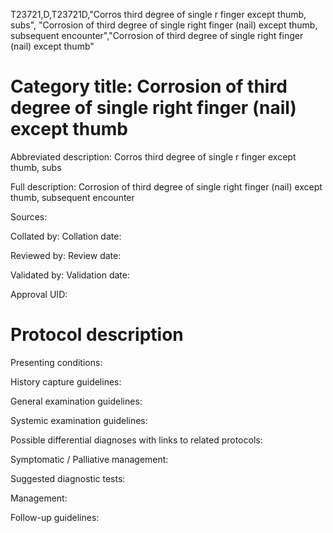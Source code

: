 T23721,D,T23721D,"Corros third degree of single r finger except thumb, subs", "Corrosion of third degree of single right finger (nail) except thumb, subsequent encounter","Corrosion of third degree of single right finger (nail) except thumb"
# Category title: Corrosion of third degree of single right finger (nail) except thumb

Abbreviated description: Corros third degree of single r finger except thumb, subs

Full description: Corrosion of third degree of single right finger (nail) except thumb, subsequent encounter

Sources:

Collated by:
Collation date:

Reviewed by:
Review date:

Validated by:
Validation date:

Approval UID:

# Protocol description

Presenting conditions:

History capture guidelines:

General examination guidelines:

Systemic examination guidelines:

Possible differential diagnoses with links to related protocols:

Symptomatic / Palliative management:

Suggested diagnostic tests:

Management:

Follow-up guidelines:
